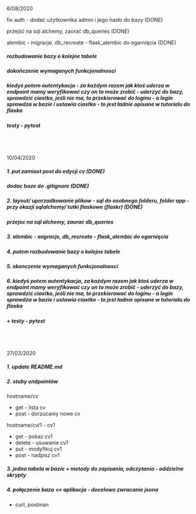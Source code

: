 
6/08/2020

fix auth - dodać użytkownika admin i jego hasło do bazy (DONE)

przejść na sql alchemy, zaorać db_queries (DONE)

alembic - migracje, db_recreate - flask_alembic do ogarnięcia (DONE)

##### rozbudowanie bazy o kolejne tabele

##### dokończenie wymaganych funkcjonalnosci

##### kiedyś potem autentykacja - za każdym razem jak ktoś uderza w endpoint mamy weryfikować czy on to może zrobić - uderzyć do bazy, sprawdzić ciastko, jeśli nie ma, to przekierować do loginu - a login sprawdza w bazie i ustawia ciastko - to jest ładnie opisane w tutorialu do flaska

##### testy - pytest


<br><br>

10/04/2020

##### 1. put zamiast post do edycji cv (DONE)
##### dodac baze do .gitignore (DONE)

##### 2. layout/ uporzadkowanie plikow - sql do osobnego folderu, folder app - przy okazji sqlalchemy/ tutki flaskowe (flaskr) (DONE)
##### przejsc na sql alchemy, zaorac db_queries

##### 3. alembic - migracje, db_recreate - flask_alembic do ogarnięcia

##### 4. potem rozbudowanie bazy o kolejne tabele

##### 5. skonczenie wymaganych funkcjonalnosci

##### 6. kiedyś potem autentykacja, za każdym razem jak ktoś uderza w endpoint mamy weryfikować czy on to może zrobić - uderzyć do bazy, sprawdzić ciastko, jeśli nie ma, to przekierować do loginu - a login sprawdza w bazie i ustawia ciastko - to jest ładnie opisane w tutorialu do flaska

##### + testy - pytest

<br><br>



27/03/2020

##### 1. update README.md

##### 2. stuby endpointów

hostname/cv 
- get - lista cv
- post - dorzucamy nowe cv

hostname/cv/1 - cv1
- get - pokaz cv1
- delete - usuwanie cv1
- put - modyfikuj cv1
- post - nadpisz cv1

##### 3. jedna tabela w bazie + metody do zapisania, odczytania - oddzielne skrypty

##### 4. połączenie baza <-> aplikacja - docelowo zwracanie jsona
- curl, postman


